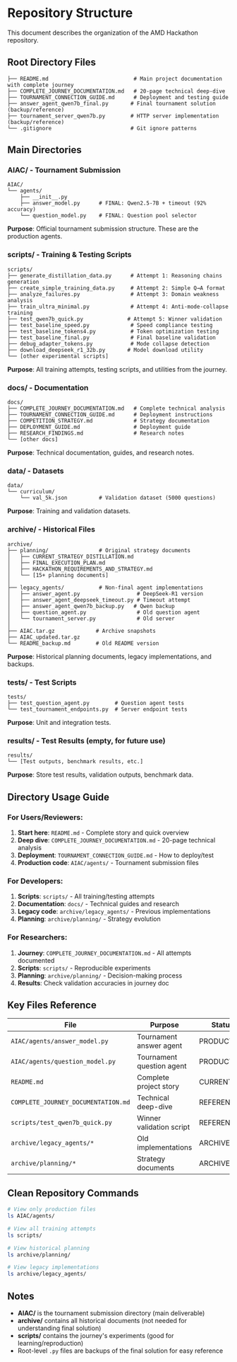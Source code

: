 # Repository Structure

This document describes the organization of the AMD Hackathon repository.

## Root Directory Files

```
├── README.md                           # Main project documentation with complete journey
├── COMPLETE_JOURNEY_DOCUMENTATION.md   # 20-page technical deep-dive
├── TOURNAMENT_CONNECTION_GUIDE.md      # Deployment and testing guide
├── answer_agent_qwen7b_final.py       # Final tournament solution (backup/reference)
├── tournament_server_qwen7b.py        # HTTP server implementation (backup/reference)
└── .gitignore                         # Git ignore patterns
```

## Main Directories

### AIAC/ - Tournament Submission
```
AIAC/
└── agents/
    ├── __init__.py
    ├── answer_model.py      # FINAL: Qwen2.5-7B + timeout (92% accuracy)
    └── question_model.py    # FINAL: Question pool selector
```
**Purpose**: Official tournament submission structure. These are the production agents.

### scripts/ - Training & Testing Scripts
```
scripts/
├── generate_distillation_data.py      # Attempt 1: Reasoning chains generation
├── create_simple_training_data.py     # Attempt 2: Simple Q→A format
├── analyze_failures.py                # Attempt 3: Domain weakness analysis
├── train_ultra_minimal.py             # Attempt 4: Anti-mode-collapse training
├── test_qwen7b_quick.py              # Attempt 5: Winner validation
├── test_baseline_speed.py             # Speed compliance testing
├── test_baseline_tokens4.py           # Token optimization testing
├── test_baseline_final.py             # Final baseline validation
├── debug_adapter_tokens.py            # Mode collapse detection
├── download_deepseek_r1_32b.py       # Model download utility
└── [other experimental scripts]
```
**Purpose**: All training attempts, testing scripts, and utilities from the journey.

### docs/ - Documentation
```
docs/
├── COMPLETE_JOURNEY_DOCUMENTATION.md   # Complete technical analysis
├── TOURNAMENT_CONNECTION_GUIDE.md      # Deployment instructions
├── COMPETITION_STRATEGY.md             # Strategy documentation
├── DEPLOYMENT_GUIDE.md                 # Deployment guide
├── RESEARCH_FINDINGS.md                # Research notes
└── [other docs]
```
**Purpose**: Technical documentation, guides, and research notes.

### data/ - Datasets
```
data/
└── curriculum/
    └── val_5k.json          # Validation dataset (5000 questions)
```
**Purpose**: Training and validation datasets.

### archive/ - Historical Files
```
archive/
├── planning/                # Original strategy documents
│   ├── CURRENT_STRATEGY_DISTILLATION.md
│   ├── FINAL_EXECUTION_PLAN.md
│   ├── HACKATHON_REQUIREMENTS_AND_STRATEGY.md
│   └── [15+ planning documents]
│
├── legacy_agents/           # Non-final agent implementations
│   ├── answer_agent.py                  # DeepSeek-R1 version
│   ├── answer_agent_deepseek_timeout.py # Timeout attempt
│   ├── answer_agent_qwen7b_backup.py   # Qwen backup
│   ├── question_agent.py                # Old question agent
│   └── tournament_server.py             # Old server
│
├── AIAC.tar.gz             # Archive snapshots
├── AIAC_updated.tar.gz
└── README_backup.md        # Old README version
```
**Purpose**: Historical planning documents, legacy implementations, and backups.

### tests/ - Test Scripts
```
tests/
├── test_question_agent.py        # Question agent tests
└── test_tournament_endpoints.py  # Server endpoint tests
```
**Purpose**: Unit and integration tests.

### results/ - Test Results (empty, for future use)
```
results/
└── [Test outputs, benchmark results, etc.]
```
**Purpose**: Store test results, validation outputs, benchmark data.

## Directory Usage Guide

### For Users/Reviewers:
1. **Start here**: `README.md` - Complete story and quick overview
2. **Deep dive**: `COMPLETE_JOURNEY_DOCUMENTATION.md` - 20-page technical analysis
3. **Deployment**: `TOURNAMENT_CONNECTION_GUIDE.md` - How to deploy/test
4. **Production code**: `AIAC/agents/` - Tournament submission files

### For Developers:
1. **Scripts**: `scripts/` - All training/testing attempts
2. **Documentation**: `docs/` - Technical guides and research
3. **Legacy code**: `archive/legacy_agents/` - Previous implementations
4. **Planning**: `archive/planning/` - Strategy evolution

### For Researchers:
1. **Journey**: `COMPLETE_JOURNEY_DOCUMENTATION.md` - All attempts documented
2. **Scripts**: `scripts/` - Reproducible experiments
3. **Planning**: `archive/planning/` - Decision-making process
4. **Results**: Check validation accuracies in journey doc

## Key Files Reference

| File | Purpose | Status |
|------|---------|--------|
| `AIAC/agents/answer_model.py` | Tournament answer agent | PRODUCTION |
| `AIAC/agents/question_model.py` | Tournament question agent | PRODUCTION |
| `README.md` | Complete project story | CURRENT |
| `COMPLETE_JOURNEY_DOCUMENTATION.md` | Technical deep-dive | REFERENCE |
| `scripts/test_qwen7b_quick.py` | Winner validation script | REFERENCE |
| `archive/legacy_agents/*` | Old implementations | ARCHIVED |
| `archive/planning/*` | Strategy documents | ARCHIVED |

## Clean Repository Commands

```bash
# View only production files
ls AIAC/agents/

# View all training attempts
ls scripts/

# View historical planning
ls archive/planning/

# View legacy implementations
ls archive/legacy_agents/
```

## Notes

- **AIAC/** is the tournament submission directory (main deliverable)
- **archive/** contains all historical documents (not needed for understanding final solution)
- **scripts/** contains the journey's experiments (good for learning/reproduction)
- Root-level `.py` files are backups of the final solution for easy reference
